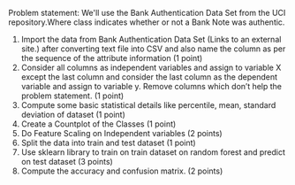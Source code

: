 Problem statement: We'll use the Bank Authentication Data Set from the UCI repository.Where class indicates whether or not a Bank Note was authentic.

1. Import the data from Bank Authentication Data Set (Links to an external site.) after converting text file into CSV and also name the column as per the sequence of the attribute information (1 point)
2. Consider all columns as independent variables and assign to variable X except the last column and consider the last column as the dependent variable and assign to variable y. Remove columns which don’t help the problem statement. (1 point)
3. Compute some basic statistical details like percentile, mean, standard deviation of dataset (1 point)
4. Create a Countplot of the Classes (1 point)
5. Do Feature Scaling on Independent variables (2 points)
6. Split the data into train and test dataset (1 point)
7. Use sklearn library to train on train dataset on random forest and predict on test dataset  (3 points)
8. Compute the accuracy and confusion matrix. (2 points)
